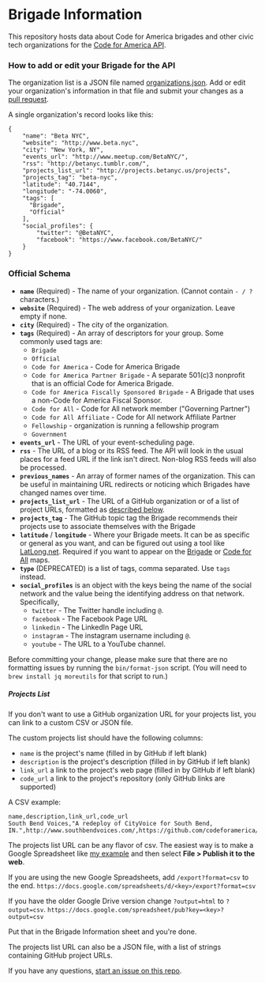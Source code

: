 # Brigade Information

This repository hosts data about Code for America brigades and other civic tech organizations for the [Code for America API](https://github.com/codeforamerica/cfapi/).

### How to add or edit your Brigade for the API

The organization list is a JSON file named [organizations.json](https://github.com/codeforamerica/brigade-information/blob/master/organizations.json). Add or edit your organization's information in that file and submit your changes as a [pull request](https://help.github.com/articles/using-pull-requests/).

A single organization's record looks like this:

```
{
    "name": "Beta NYC",
    "website": "http://www.beta.nyc",
    "city": "New York, NY",
    "events_url": "http://www.meetup.com/BetaNYC/",
    "rss": "http://betanyc.tumblr.com/",
    "projects_list_url": "http://projects.betanyc.us/projects",
    "projects_tag": "beta-nyc",
    "latitude": "40.7144",
    "longitude": "-74.0060",
    "tags": [
      "Brigade",
      "Official"
    ],
    "social_profiles": {
        "twitter": "@BetaNYC",
        "facebook": "https://www.facebook.com/BetaNYC/"
    }
}
```

### Official Schema

* **`name`** (Required) - The name of your organization. (Cannot contain `- / ?` characters.)
* **`website`** (Required) - The web address of your organization. Leave empty if none.
* **`city`** (Required) - The city of the organization.
* **`tags`** (Required) - An array of descriptors for your group.
  Some commonly used tags are:
  * `Brigade`
  * `Official`
  * `Code for America` - Code for America Brigade
  * `Code for America Partner Brigade` - A separate 501(c)3 nonprofit that is an official Code for America Brigade.
  * `Code for America Fiscally Sponsored Brigade` - A Brigade that uses a non-Code for America Fiscal Sponsor.
  * `Code for All` - Code for All network member ("Governing Partner")
  * `Code for All Affiliate` - Code for All network Affiliate Partner
  * `Fellowship` - organization is running a fellowship program
  * `Government`
* **`events_url`** - The URL of your event-scheduling page.
* **`rss`** - The URL of a blog or its RSS feed. The API will look in the usual places for a feed URL if the link isn't direct. Non-blog RSS feeds will also be processed.
* **`previous_names`** - An array of former names of the organization. This can be useful in maintaining URL redirects or noticing which Brigades have changed names over time.
* **`projects_list_url`** - The URL of a GitHub organization or of a list of project URLs, formatted as [described below](https://github.com/codeforamerica/brigade-information#projects-list).
* **`projects_tag`** - The GitHub topic tag the Brigade recommends their projects use to associate themselves with the Brigade
* **`latitude`** / **`longitude`** - Where your Brigade meets. It can be as specific or general as you want, and can be figured out using a tool like [LatLong.net](http://www.latlong.net/). Required if you want to appear on the [Brigade](http://www.codeforamerica.org/brigade/) or [Code for All](http://codeforall.org/) maps.
* **`type`** (DEPRECATED) is a list of tags, comma separated. Use `tags` instead.
* **`social_profiles`** is an object with the keys being the name of the social network and the value being the identifying address on that network. Specifically,
  * `twitter` - The Twitter handle including `@`.
  * `facebook` - The Facebook Page URL
  * `linkedin` - The LinkedIn Page URL
  * `instagram` - The instagram username including `@`.
  * `youtube` - The URL to a YouTube channel.

Before committing your change, please make sure that there are no formatting issues by running the `bin/format-json` script. (You will need to `brew install jq moreutils` for that script to run.)

##### Projects List

If you don't want to use a GitHub organization URL for your projects list, you can link to a custom CSV or JSON file.

The custom projects list should have the following columns:

* `name` is the project's name (filled in by GitHub if left blank)
* `description` is the project's description (filled in by GitHub if left blank)
* `link_url` a link to the project's web page (filled in by GitHub if left blank)
* `code_url` a link to the project's repository (only GitHub links are supported)

A CSV example:
```
name,description,link_url,code_url
South Bend Voices,"A redeploy of CityVoice for South Bend, IN.",http://www.southbendvoices.com/,https://github.com/codeforamerica/cityvoice
```

The projects list URL can be any flavor of csv. The easiest way is to make a Google Spreadsheet like [my example](https://docs.google.com/spreadsheet/ccc?key=0ArHmv-6U1drqdDBzNXpSZkVzRDJUQnpOS0RJM0FDWGc&usp=sharing) and then select **File > Publish it to the web**.

If you are using the new Google Spreadsheets, add `/export?format=csv` to the end.
`https://docs.google.com/spreadsheets/d/<key>/export?format=csv`

If you have the older Google Drive version change `?output=html` to `?output=csv`.
`https://docs.google.com/spreadsheet/pub?key=<key>?output=csv`

Put that in the Brigade Information sheet and you're done.

The projects list URL can also be a JSON file, with a list of strings containing GitHub project URLs.

If you have any questions, [start an issue on this repo](https://github.com/codeforamerica/brigade-information/issues).
